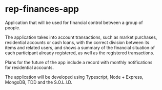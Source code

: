 # rep-finances-app
Application that will be used for financial control between a group of people.

The application takes into account transactions, such as market purchases, residential accounts or cash loans, with the correct division between its items and related users, and shows a summary of the financial situation of each participant already registered, as well as the registered transactions.

Plans for the future of the app include a record with monthly notifications for residential accounts.

The application will be developed using Typescript, Node + Express, MongoDB, TDD and the S.O.L.I.D.
